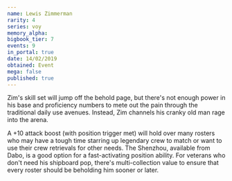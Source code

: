 ```yaml
---
name: Lewis Zimmerman
rarity: 4
series: voy
memory_alpha:
bigbook_tier: 7
events: 9
in_portal: true
date: 14/02/2019
obtained: Event
mega: false
published: true
---
```


Zim's skill set will jump off the behold page, but there's not enough power in his base and proficiency numbers to mete out the pain through the traditional daily use avenues. Instead, Zim channels his cranky old man rage into the arena.

A +10 attack boost (with position trigger met) will hold over many rosters who may have a tough time starring up legendary crew to match or want to use their crew retrievals for other needs. The Shenzhou, available from Dabo, is a good option for a fast-activating position ability. For veterans who don't need his shipboard pop, there's multi-collection value to ensure that every roster should be beholding him sooner or later.
